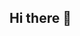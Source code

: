 ## Hi there 👋

<!--
**tomgavris/tomgavris** is a ✨ _special_ ✨ repository because its `README.md` (this file) appears on your GitHub profile.

Here are some ideas to get you started:

- 🔭 I’m currently a master's student in Electronic Physics at Aristotle Univeristy of Thessaloniki (AUTh)
- 🌱 I'm currently learning C++
- 👯 My undergraduate thesis was designing a 16-bit CPU with RISC architecture using VHDL
-->
